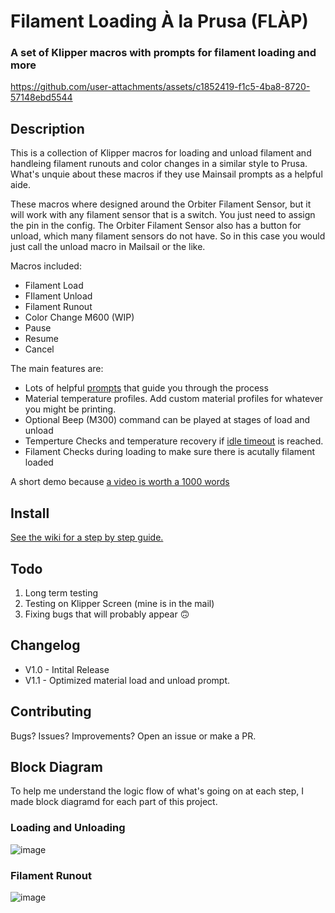 
# Filament Loading À la Prusa (FLÀP) 

### A set of Klipper macros with prompts for filament loading and more

https://github.com/user-attachments/assets/c1852419-f1c5-4ba8-8720-57148ebd5544

## Description
This is a collection of Klipper macros for loading and unload filament and handleing filament runouts and color changes in a similar style to Prusa.
What's unquie about these macros if they use Mainsail prompts as a helpful aide.

These macros where designed around the Orbiter Filament Sensor, but it will work with any filament sensor that is a switch. You just need to assign the pin in the config. The  Orbiter Filament Sensor also has a button for unload, which many filament sensors do not have. So in this case you would just call the unload macro in Mailsail or the like. 

Macros included:

- Filament Load
- FIlament Unload
- Filament Runout
- Color Change M600 (WIP)
- Pause
- Resume
- Cancel

The main features are:

- Lots of helpful [prompts](https://docs.mainsail.xyz/overview/features/macro-prompts) that guide you through the process
- Material temperature profiles. Add custom material profiles for whatever you might be printing.
- Optional Beep (M300) command can be played at stages of load and unload
- Temperture Checks and temperature recovery if [idle timeout](https://www.klipper3d.org/Config_Reference.html?h=idle#idle_timeout) is reached.
- Filament Checks during loading to make sure there is acutally filament loaded

A short demo because [a video is worth a 1000 words](https://www.youtube.com/watch?v=ou3CjtsuDTo)

## Install
[See the wiki for a step by step guide.](https://github.com/spooknik/FLAP/wiki/Installation)

## Todo
1. Long term testing
2. Testing on Klipper Screen (mine is in the mail)
4. Fixing bugs that will probably appear 🙃

## Changelog
- V1.0 - Intital Release
- V1.1 - Optimized material load and unload prompt.

## Contributing
Bugs? Issues? Improvements? Open an issue or make a PR. 

## Block Diagram
To help me understand the logic flow of what's going on at each step, I made block diagramd for each part of this project. 

### Loading and Unloading
![image](https://github.com/user-attachments/assets/5da8dd4b-1e0e-4c7b-b940-a42cfb83c0fc)

### Filament Runout
![image](https://github.com/user-attachments/assets/29a81ef2-a647-4c7f-974f-f8135eea212e)





